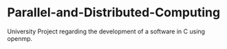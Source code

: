 # Parallel-and-Distributed-Computing
University Project regarding the development of a software in C using openmp.
